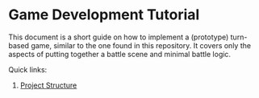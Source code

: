 # Game Development Tutorial

This document is a short guide on how to implement a (prototype) turn-based game, similar to the one found in this repository.
It covers only the aspects of putting together a battle scene and minimal battle logic.

Quick links:

1. [Project Structure](./step-1.md)
